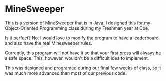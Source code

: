 # MineSweeper
This is a version of MineSweeper that is in Java. I designed this for my Object-Oriented Programming class during my Freshman year at Coe.

Is it perfect? No. I would love to modify the program to have a leaderboard and also have the real Minesweeper rules. 

Currently, this program will not have it so that your first press will always be a safe space. This, however, wouldn't be a difficult idea to implement.

This was designed and programed during our final few weeks of class, so it was much more advanced than most of our previous code.
